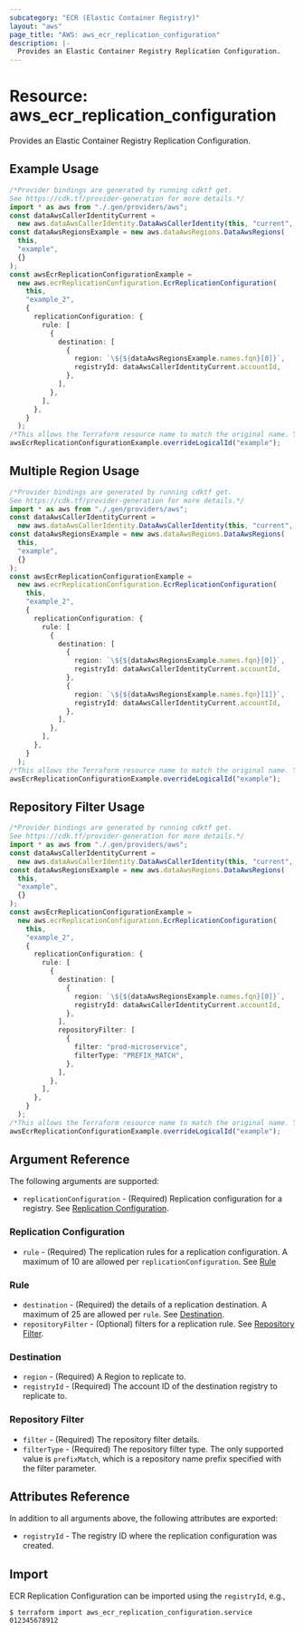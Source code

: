```yaml
---
subcategory: "ECR (Elastic Container Registry)"
layout: "aws"
page_title: "AWS: aws_ecr_replication_configuration"
description: |-
  Provides an Elastic Container Registry Replication Configuration.
---
```


# Resource: aws\_ecr\_replication\_configuration

Provides an Elastic Container Registry Replication Configuration.

## Example Usage

```typescript
/*Provider bindings are generated by running cdktf get.
See https://cdk.tf/provider-generation for more details.*/
import * as aws from "./.gen/providers/aws";
const dataAwsCallerIdentityCurrent =
  new aws.dataAwsCallerIdentity.DataAwsCallerIdentity(this, "current", {});
const dataAwsRegionsExample = new aws.dataAwsRegions.DataAwsRegions(
  this,
  "example",
  {}
);
const awsEcrReplicationConfigurationExample =
  new aws.ecrReplicationConfiguration.EcrReplicationConfiguration(
    this,
    "example_2",
    {
      replicationConfiguration: {
        rule: [
          {
            destination: [
              {
                region: `\${${dataAwsRegionsExample.names.fqn}[0]}`,
                registryId: dataAwsCallerIdentityCurrent.accountId,
              },
            ],
          },
        ],
      },
    }
  );
/*This allows the Terraform resource name to match the original name. You can remove the call if you don't need them to match.*/
awsEcrReplicationConfigurationExample.overrideLogicalId("example");

```

## Multiple Region Usage

```typescript
/*Provider bindings are generated by running cdktf get.
See https://cdk.tf/provider-generation for more details.*/
import * as aws from "./.gen/providers/aws";
const dataAwsCallerIdentityCurrent =
  new aws.dataAwsCallerIdentity.DataAwsCallerIdentity(this, "current", {});
const dataAwsRegionsExample = new aws.dataAwsRegions.DataAwsRegions(
  this,
  "example",
  {}
);
const awsEcrReplicationConfigurationExample =
  new aws.ecrReplicationConfiguration.EcrReplicationConfiguration(
    this,
    "example_2",
    {
      replicationConfiguration: {
        rule: [
          {
            destination: [
              {
                region: `\${${dataAwsRegionsExample.names.fqn}[0]}`,
                registryId: dataAwsCallerIdentityCurrent.accountId,
              },
              {
                region: `\${${dataAwsRegionsExample.names.fqn}[1]}`,
                registryId: dataAwsCallerIdentityCurrent.accountId,
              },
            ],
          },
        ],
      },
    }
  );
/*This allows the Terraform resource name to match the original name. You can remove the call if you don't need them to match.*/
awsEcrReplicationConfigurationExample.overrideLogicalId("example");

```

## Repository Filter Usage

```typescript
/*Provider bindings are generated by running cdktf get.
See https://cdk.tf/provider-generation for more details.*/
import * as aws from "./.gen/providers/aws";
const dataAwsCallerIdentityCurrent =
  new aws.dataAwsCallerIdentity.DataAwsCallerIdentity(this, "current", {});
const dataAwsRegionsExample = new aws.dataAwsRegions.DataAwsRegions(
  this,
  "example",
  {}
);
const awsEcrReplicationConfigurationExample =
  new aws.ecrReplicationConfiguration.EcrReplicationConfiguration(
    this,
    "example_2",
    {
      replicationConfiguration: {
        rule: [
          {
            destination: [
              {
                region: `\${${dataAwsRegionsExample.names.fqn}[0]}`,
                registryId: dataAwsCallerIdentityCurrent.accountId,
              },
            ],
            repositoryFilter: [
              {
                filter: "prod-microservice",
                filterType: "PREFIX_MATCH",
              },
            ],
          },
        ],
      },
    }
  );
/*This allows the Terraform resource name to match the original name. You can remove the call if you don't need them to match.*/
awsEcrReplicationConfigurationExample.overrideLogicalId("example");

```

## Argument Reference

The following arguments are supported:

* `replicationConfiguration` - (Required) Replication configuration for a registry. See [Replication Configuration](#replication-configuration).

### Replication Configuration

* `rule` - (Required) The replication rules for a replication configuration. A maximum of 10 are allowed per `replicationConfiguration`. See [Rule](#rule)

### Rule

* `destination` - (Required) the details of a replication destination. A maximum of 25 are allowed per `rule`. See [Destination](#destination).
* `repositoryFilter` - (Optional) filters for a replication rule. See [Repository Filter](#repository-filter).

### Destination

* `region` - (Required) A Region to replicate to.
* `registryId` - (Required) The account ID of the destination registry to replicate to.

### Repository Filter

* `filter` - (Required) The repository filter details.
* `filterType` - (Required) The repository filter type. The only supported value is `prefixMatch`, which is a repository name prefix specified with the filter parameter.

## Attributes Reference

In addition to all arguments above, the following attributes are exported:

* `registryId` - The registry ID where the replication configuration was created.

## Import

ECR Replication Configuration can be imported using the `registryId`, e.g.,

```console
$ terraform import aws_ecr_replication_configuration.service 012345678912
```
